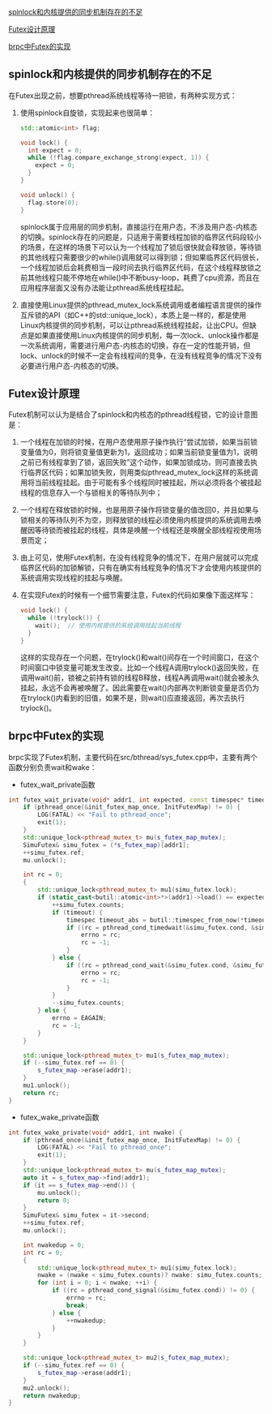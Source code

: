 [spinlock和内核提供的同步机制存在的不足](#spinlock和内核提供的同步机制存在的不足)

[Futex设计原理](#Futex设计原理)

[brpc中Futex的实现](#brpc中Futex的实现)

## spinlock和内核提供的同步机制存在的不足
在Futex出现之前，想要pthread系统线程等待一把锁，有两种实现方式：

1. 使用spinlock自旋锁，实现起来也很简单：

    ```c++
    std::atomic<int> flag;

    void lock() {
      int expect = 0;
      while (!flag.compare_exchange_strong(expect, 1)) {
        expect = 0;
      }
    }

    void unlock() {
      flag.store(0);
    }
    ```

   spinlock属于应用层的同步机制，直接运行在用户态，不涉及用户态-内核态的切换。spinlock存在的问题是，只适用于需要线程加锁的临界区代码段较小的场景，在这样的场景下可以认为一个线程加了锁后很快就会释放锁，等待锁的其他线程只需要很少的while()调用就可以得到锁；但如果临界区代码很长，一个线程加锁后会耗费相当一段时间去执行临界区代码，在这个线程释放锁之前其他线程只能不停地在while()中不断busy-loop，耗费了cpu资源，而且在应用程序层面又没有办法能让pthread系统线程挂起。

2. 直接使用Linux提供的pthread_mutex_lock系统调用或者编程语言提供的操作互斥锁的API（如C++的std::unique_lock），本质上是一样的，都是使用Linux内核提供的同步机制，可以让pthread系统线程挂起，让出CPU。但缺点是如果直接使用Linux内核提供的同步机制，每一次lock、unlock操作都是一次系统调用，需要进行用户态-内核态的切换，存在一定的性能开销，但lock、unlock的时候不一定会有线程间的竞争，在没有线程竞争的情况下没有必要进行用户态-内核态的切换。

## Futex设计原理
Futex机制可以认为是结合了spinlock和内核态的pthread线程锁，它的设计意图是：

1. 一个线程在加锁的时候，在用户态使用原子操作执行“尝试加锁，如果当前锁变量值为0，则将锁变量值更新为1，返回成功；如果当前锁变量值为1，说明之前已有线程拿到了锁，返回失败”这个动作，如果加锁成功，则可直接去执行临界区代码；如果加锁失败，则用类似pthread_mutex_lock这样的系统调用将当前线程挂起。由于可能有多个线程同时被挂起，所以必须将各个被挂起线程的信息存入一个与锁相关的等待队列中；

2. 一个线程在释放锁的时候，也是用原子操作将锁变量的值改回0，并且如果与锁相关的等待队列不为空，则释放锁的线程必须使用内核提供的系统调用去唤醒因等待锁而被挂起的线程，具体是唤醒一个线程还是唤醒全部线程视使用场景而定；

3. 由上可见，使用Futex机制，在没有线程竞争的情况下，在用户层就可以完成临界区代码的加锁解锁，只有在确实有线程竞争的情况下才会使用内核提供的系统调用实现线程的挂起与唤醒。

4. 在实现Futex的时候有一个细节需要注意，Futex的代码如果像下面这样写：

   ```c++
   void lock() {
     while (!trylock()) {
       wait();  // 使用内核提供的系统调用挂起当前线程
     }
   }
   ```
   
   这样的实现存在一个问题，在trylock()和wait()间存在一个时间窗口，在这个时间窗口中锁变量可能发生改变。比如一个线程A调用trylock()返回失败，在调用wait()前，锁被之前持有锁的线程B释放，线程A再调用wait()就会被永久挂起，永远不会再被唤醒了。因此需要在wait()内部再次判断锁变量是否仍为在trylock()内看到的旧值，如果不是，则wait()应直接返回，再次去执行trylock()。

## brpc中Futex的实现
brpc实现了Futex机制，主要代码在src/bthread/sys_futex.cpp中，主要有两个函数分别负责wait和wake：

- futex_wait_private函数

```c++
int futex_wait_private(void* addr1, int expected, const timespec* timeout) {
    if (pthread_once(&init_futex_map_once, InitFutexMap) != 0) {
        LOG(FATAL) << "Fail to pthread_once";
        exit(1);
    }
    std::unique_lock<pthread_mutex_t> mu(s_futex_map_mutex);
    SimuFutex& simu_futex = (*s_futex_map)[addr1];
    ++simu_futex.ref;
    mu.unlock();

    int rc = 0;
    {
        std::unique_lock<pthread_mutex_t> mu1(simu_futex.lock);
        if (static_cast<butil::atomic<int>*>(addr1)->load() == expected) {
            ++simu_futex.counts;
            if (timeout) {
                timespec timeout_abs = butil::timespec_from_now(*timeout);
                if ((rc = pthread_cond_timedwait(&simu_futex.cond, &simu_futex.lock, &timeout_abs)) != 0) {
                    errno = rc;
                    rc = -1;
                }
            } else {
                if ((rc = pthread_cond_wait(&simu_futex.cond, &simu_futex.lock)) != 0) {
                    errno = rc;
                    rc = -1;
                }
            }
            --simu_futex.counts;
        } else {
            errno = EAGAIN;
            rc = -1;
        }
    }

    std::unique_lock<pthread_mutex_t> mu1(s_futex_map_mutex);
    if (--simu_futex.ref == 0) {
        s_futex_map->erase(addr1);
    }
    mu1.unlock();
    return rc;
}
```

- futex_wake_private函数

```c++
int futex_wake_private(void* addr1, int nwake) {
    if (pthread_once(&init_futex_map_once, InitFutexMap) != 0) {
        LOG(FATAL) << "Fail to pthread_once";
        exit(1);
    }
    std::unique_lock<pthread_mutex_t> mu(s_futex_map_mutex);
    auto it = s_futex_map->find(addr1);
    if (it == s_futex_map->end()) {
        mu.unlock();
        return 0;
    }
    SimuFutex& simu_futex = it->second;
    ++simu_futex.ref;
    mu.unlock();

    int nwakedup = 0;
    int rc = 0;
    {
        std::unique_lock<pthread_mutex_t> mu1(simu_futex.lock);
        nwake = (nwake < simu_futex.counts)? nwake: simu_futex.counts;
        for (int i = 0; i < nwake; ++i) {
            if ((rc = pthread_cond_signal(&simu_futex.cond)) != 0) {
                errno = rc;
                break;
            } else {
                ++nwakedup;
            }
        }
    }

    std::unique_lock<pthread_mutex_t> mu2(s_futex_map_mutex);
    if (--simu_futex.ref == 0) {
        s_futex_map->erase(addr1);
    }
    mu2.unlock();
    return nwakedup;
}
```
